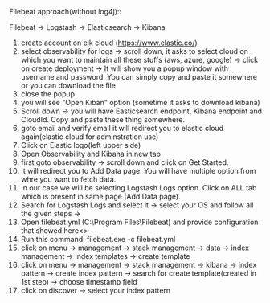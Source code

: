 Filebeat approach(without log4j)::

Filebeat -> Logstash -> Elasticsearch -> Kibana

1) create account on elk cloud (https://www.elastic.co/)
2) select observability for logs -> scroll down, it asks to select cloud on which you want to maintain all these stuffs (aws, azure, google) 
  -> click on create deployment -> It will show you a popup window with username and password. You can simply copy and paste it somewhere 
     or you can download the file
3) close the popup
4) you will see "Open Kiban" option (sometime it asks to download kibana)
5) Scroll down -> you will have Easticsearch endpoint, Kibana endpoint and CloudId. Copy and paste these thing somewhere.
6) goto email and verify email it will redirect you to elastic cloud again(elastic cloud for adminstration use)
7) Click on Elastic logo(left upper side)
8) Open Observability and Kibana in new tab
9) first goto observability -> scroll down and click on Get Started.
10) It will redirect you to Add Data page. You will have multiple option from whre you want to fetch data.
11) In our case we will be selecting Logstash Logs option. Click on ALL tab which is present in same page (Add Data page).
12) Search for Logstash Logs and select it -> select your OS and follow all the given steps -> 
13) Open filebeat.yml (C:\Program Files\Filebeat) and provide configuration that showed here<<link>>
14) Run this command: filebeat.exe -c filebeat.yml
15) click on menu -> management -> stack management -> data -> index management -> index templates -> create template
16) click on menu -> management -> stack management -> kibana -> index pattern -> create index pattern -> 
  search for create template(created in 1st step) -> choose timestamp field
15) click on discover -> select your index pattern
